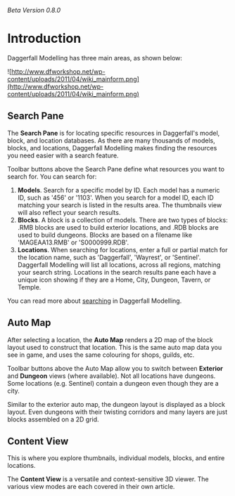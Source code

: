 _Beta Version 0.8.0_

# Introduction #

Daggerfall Modelling has three main areas, as shown below:

![http://www.dfworkshop.net/wp-content/uploads/2011/04/wiki_mainform.png](http://www.dfworkshop.net/wp-content/uploads/2011/04/wiki_mainform.png)

## Search Pane ##

The **Search Pane** is for locating specific resources in Daggerfall's model, block, and location databases. As there are many thousands of models, blocks, and locations, Daggerfall Modelling makes finding the resources you need easier with a search feature.

Toolbar buttons above the Search Pane define what resources you want to search for. You can search for:

  1. **Models**. Search for a specific model by ID. Each model has a numeric ID, such as '456' or '1103'. When you search for a model ID, each ID matching your search is listed in the results area. The thumbnails view will also reflect your search results.
  1. **Blocks**. A block is a collection of models. There are two types of blocks: .RMB blocks are used to build exterior locations, and .RDB blocks are used to build dungeons. Blocks are based on a filename like 'MAGEAA13.RMB' or 'S0000999.RDB'.
  1. **Locations**. When searching for locations, enter a full or partial match for the location name, such as 'Daggerfall', 'Wayrest', or 'Sentinel'. Daggerfall Modelling will list all locations, across all regions, matching your search string. Locations in the search results pane each have a unique icon showing if they are a Home, City, Dungeon, Tavern, or Temple.

You can read more about [searching](SearchingInDaggerfallModelling.md) in Daggerfall Modelling.

## Auto Map ##

After selecting a location, the **Auto Map** renders a 2D map of the block layout used to construct that location. This is the same auto map data you see in game, and uses the same colouring for shops, guilds, etc.

Toolbar buttons above the Auto Map allow you to switch between **Exterior** and **Dungeon** views (where available). Not all locations have dungeons. Some locations (e.g. Sentinel) contain a dungeon even though they are a city.

Similar to the exterior auto map, the dungeon layout is displayed as a block layout. Even dungeons with their twisting corridors and many layers are just blocks assembled on a 2D grid.

## Content View ##

This is where you explore thumbnails, individual models, blocks, and entire locations.

The **Content View** is a versatile and context-sensitive 3D viewer.  The various view modes are each covered in their own article.